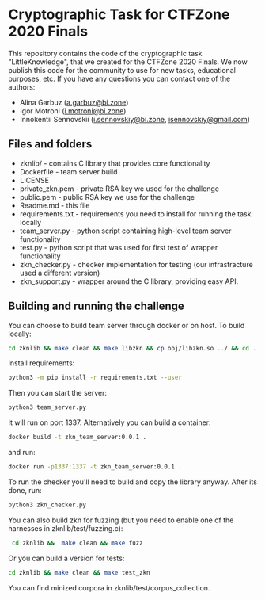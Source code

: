 # Cryptographic Task for CTFZone 2020 Finals

This repository contains the code of the cryptographic task "LittleKnowledge", that we created for the CTFZone 2020 Finals.
We now publish this code for the community to use for new tasks, educational purposes, etc. If you have any questions you can contact one of the authors:
+ Alina Garbuz (a.garbuz@bi.zone)
+ Igor Motroni (i.motroni@bi.zone)
+ Innokentii Sennovskii (i.sennovskiy@bi.zone, isennovskiy@gmail.com)

## Files and folders
+ zknlib/ - contains C library that provides core functionality
+ Dockerfile - team server build
+ LICENSE
+ private_zkn.pem - private RSA key we used for the challenge
+ public.pem - public RSA key we use for the challenge
+ Readme.md - this file
+ requirements.txt - requirements you need to install for running the task locally
+ team_server.py - python script containing high-level team server functionality
+ test.py - python script that was used for first test of wrapper functionality
+ zkn_checker.py - checker implementation for testing (our infrastracture used a different version)
+ zkn_support.py - wrapper around the C library, providing easy API.

## Building and running the challenge
You can choose to build team server through docker or on host.
To build locally:
```bash
cd zknlib && make clean && make libzkn && cp obj/libzkn.so ../ && cd ../
```
Install requirements:
```bash
python3 -m pip install -r requirements.txt --user
```
Then you can start the server:
```bash
python3 team_server.py
```
It will run on port 1337.
Alternatively you can build a container:
```bash
docker build -t zkn_team_server:0.0.1 .
```
and run:
```bash
docker run -p1337:1337 -t zkn_team_server:0.0.1 .
```
To run the checker you'll need to build and copy the library anyway. After its done, run:
```bash
python3 zkn_checker.py
```
You can also build zkn for fuzzing (but you need to enable one of the harnesses in zknlib/test/fuzzing.c):
```bash
 cd zknlib &&  make clean && make fuzz
```
Or you can build a version for tests:
```bash
cd zknlib && make clean && make test_zkn
```
You can find minized corpora in zknlib/test/corpus_collection.
